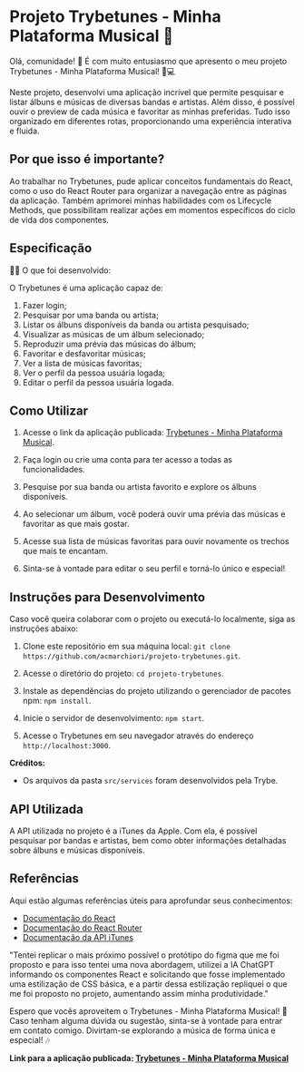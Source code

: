 # Projeto Trybetunes - Minha Plataforma Musical 🎵

Olá, comunidade! 🌟 É com muito entusiasmo que apresento o meu projeto Trybetunes - Minha Plataforma Musical! 🎉💻

Neste projeto, desenvolvi uma aplicação incrível que permite pesquisar e listar álbuns e músicas de diversas bandas e artistas. Além disso, é possível ouvir o preview de cada música e favoritar as minhas preferidas. Tudo isso organizado em diferentes rotas, proporcionando uma experiência interativa e fluida.

## Por que isso é importante?

Ao trabalhar no Trybetunes, pude aplicar conceitos fundamentais do React, como o uso do React Router para organizar a navegação entre as páginas da aplicação. Também aprimorei minhas habilidades com os Lifecycle Methods, que possibilitam realizar ações em momentos específicos do ciclo de vida dos componentes.

## Especificação

👨‍💻 O que foi desenvolvido:

O Trybetunes é uma aplicação capaz de:

1. Fazer login;
2. Pesquisar por uma banda ou artista;
3. Listar os álbuns disponíveis da banda ou artista pesquisado;
4. Visualizar as músicas de um álbum selecionado;
5. Reproduzir uma prévia das músicas do álbum;
6. Favoritar e desfavoritar músicas;
7. Ver a lista de músicas favoritas;
8. Ver o perfil da pessoa usuária logada;
9. Editar o perfil da pessoa usuária logada.

## Como Utilizar

1. Acesse o link da aplicação publicada: [Trybetunes - Minha Plataforma Musical](https://projeto-trybetunes.surge.sh/).

2. Faça login ou crie uma conta para ter acesso a todas as funcionalidades.

3. Pesquise por sua banda ou artista favorito e explore os álbuns disponíveis.

4. Ao selecionar um álbum, você poderá ouvir uma prévia das músicas e favoritar as que mais gostar.

5. Acesse sua lista de músicas favoritas para ouvir novamente os trechos que mais te encantam.

6. Sinta-se à vontade para editar o seu perfil e torná-lo único e especial!

## Instruções para Desenvolvimento

Caso você queira colaborar com o projeto ou executá-lo localmente, siga as instruções abaixo:

1. Clone este repositório em sua máquina local: `git clone https://github.com/acmarchiori/projeto-trybetunes.git`.

2. Acesse o diretório do projeto: `cd projeto-trybetunes`.

3. Instale as dependências do projeto utilizando o gerenciador de pacotes npm: `npm install`.

4. Inicie o servidor de desenvolvimento: `npm start`.

5. Acesse o Trybetunes em seu navegador através do endereço `http://localhost:3000`.

**Créditos:**
- Os arquivos da pasta `src/services` foram desenvolvidos pela Trybe.

## API Utilizada

A API utilizada no projeto é a iTunes da Apple. Com ela, é possível pesquisar por bandas e artistas, bem como obter informações detalhadas sobre álbuns e músicas disponíveis.

## Referências

Aqui estão algumas referências úteis para aprofundar seus conhecimentos:

- [Documentação do React](https://reactjs.org/docs/getting-started.html)
- [Documentação do React Router](https://reactrouter.com/web/guides/quick-start)
- [Documentação da API iTunes](https://developer.apple.com/documentation/applemusicapi)

"Tentei replicar o mais próximo possível o protótipo do figma que me foi proposto e para isso tentei uma nova abordagem, utilizei a IA ChatGPT informando os componentes React e solicitando que fosse implementado uma estilização de CSS básica, e a partir dessa estilização repliquei o que me foi proposto no projeto, aumentando assim minha produtividade."

Espero que vocês aproveitem o Trybetunes - Minha Plataforma Musical! 🎵 Caso tenham alguma dúvida ou sugestão, sinta-se à vontade para entrar em contato comigo. Divirtam-se explorando a música de forma única e especial! 🎶

**Link para a aplicação publicada: [Trybetunes - Minha Plataforma Musical](https://projeto-trybetunes.surge.sh/)**
